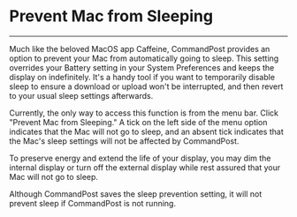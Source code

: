 # Prevent Mac from Sleeping
---

Much like the beloved MacOS app Caffeine, CommandPost provides an option to prevent your Mac from automatically going to sleep. This setting overrides your Battery setting in your System Preferences and keeps the display on indefinitely. It's a handy tool if you want to temporarily disable sleep to ensure a download or upload won't be interrupted, and then revert to your usual sleep settings afterwards.

Currently, the only way to access this function is from the menu bar. Click "Prevent Mac from Sleeping." A tick on the left side of the menu option indicates that the Mac will not go to sleep, and an absent tick indicates that the Mac's sleep settings will not be affected by CommandPost.

To preserve energy and extend the life of your display, you may dim the internal display or turn off the external display while rest assured that your Mac will not go to sleep.

Although CommandPost saves the sleep prevention setting, it will not prevent sleep if CommandPost is not running.

